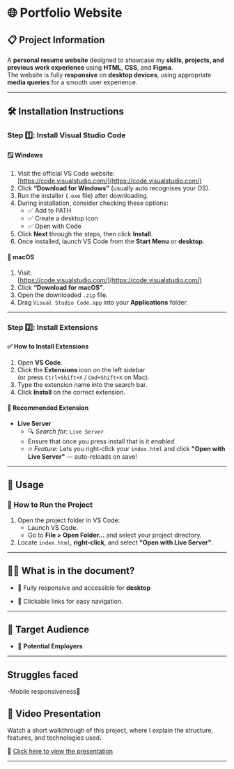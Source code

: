 # 🌐 Portfolio Website

## 📋 Project Information

A **personal resume website** designed to showcase my **skills, projects, and previous work experience** using **HTML**, **CSS**, and **Figma**.  
The website is fully **responsive** on **desktop devices**, using appropriate **media queries** for a smooth user experience. 

---

## 🛠️ Installation Instructions

### Step 1️⃣: Install Visual Studio Code

#### 🪟 Windows

1. Visit the official VS Code website:  
   [https://code.visualstudio.com/](https://code.visualstudio.com/)
2. Click **“Download for Windows”** (usually auto recognises your OS).
3. Run the installer (`.exe` file) after downloading.
4. During installation, consider checking these options:
   - ✅ Add to PATH  
   - ✅ Create a desktop icon  
   - ✅ Open with Code
5. Click **Next** through the steps, then click **Install**.
6. Once installed, launch VS Code from the **Start Menu** or **desktop**.

#### 🍎 macOS

1. Visit:  
   [https://code.visualstudio.com/](https://code.visualstudio.com/)
2. Click **“Download for macOS”**.
3. Open the downloaded `.zip` file.
4. Drag `Visual Studio Code.app` into your **Applications** folder.

---

### Step 2️⃣: Install Extensions

#### ✅ How to Install Extensions

1. Open **VS Code**.
2. Click the **Extensions** icon on the left sidebar  
   (or press `Ctrl+Shift+X` / `Cmd+Shift+X` on Mac).
3. Type the extension name into the search bar.
4. Click **Install** on the correct extension.

#### 🔌 Recommended Extension

- **Live Server**  
  - 🔍 *Search for:* `Live Server`  
  - Ensure that once you press install that is it *enabled*  
  - 🔥 *Feature:* Lets you right-click your `index.html` and click **"Open with Live Server"** — auto-reloads on save!

---

## 🚀 Usage

### 🔧 How to Run the Project

1. Open the project folder in VS Code:
   - Launch VS Code.
   - Go to **File > Open Folder...** and select your project directory.
2. Locate `index.html`, **right-click**, and select **"Open with Live Server"**.

---

## 💁🏾 What is in the document?

- 📱 Fully responsive and accessible for **desktop** 

- 🔗 Clickable links for easy navigation.

---

## 🎯 Target Audience

- 💼 **Potential Employers**


---
## Struggles faced 

-Mobile responsiveness📲
## 🎥 Video Presentation

Watch a short walkthrough of this project, where I explain the structure, features, and technologies used.

🔗 [Click here to view the presentation](https://www.veed.io/view/30dd0efa-711e-4ec2-a665-be4263ca83da?panel=share)
<!-- Replace the # with your video link, e.g. https://youtu.be/your-video-id -->

---
